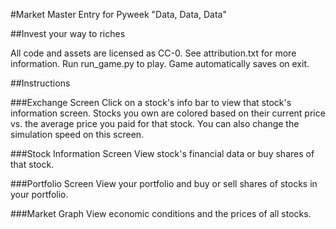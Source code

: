 
#Market Master
Entry for Pyweek "Data, Data, Data"

##Invest your way to riches


All code and assets are licensed as CC-0. See attribution.txt for more information.
Run run_game.py to play.
Game automatically saves on exit.

##Instructions

###Exchange Screen
Click on a stock's info bar to view that stock's information screen. 
Stocks you own are colored based on their current price vs. the average price you paid for that stock.
You can also change the simulation speed on this screen.

###Stock Information Screen
View stock's financial data or buy shares of that stock.

###Portfolio Screen
View your portfolio and buy or sell shares of stocks in your portfolio.

###Market Graph
View economic conditions and the prices of all stocks.

